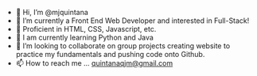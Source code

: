 - 👋 Hi, I’m @mjquintana
- 👀 I’m currently a Front End Web Developer and interested in Full-Stack!
- 🌳 Proficient in HTML, CSS, Javascript, etc.
- 🌱 I am currently learning Python and Java
- 💞️ I’m looking to collaborate on group projects creating website to practice my fundamentals and pushing code onto Github.
- 📫 How to reach me ...
quintanaqjm@gmail.com

<!---
mjquintana/mjquintana is a ✨ special ✨ repository because its `README.md` (this file) appears on your GitHub profile.
You can click the Preview link to take a look at your changes.
--->
